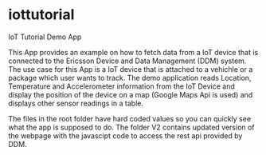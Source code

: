 # iottutorial
IoT Tutorial Demo App

This App provides an example on how to fetch data from a IoT device that is connected to the Ericsson Device and Data Management (DDM) system. The use case for this App is a IoT device that is attached to a vehichle or a package which user wants to track. The demo application reads Location, Temperature and Accelerometer information from the IoT Device and display the position of the device on a map (Google Maps Api is used) and displays other sensor readings in a table.

The files in the root folder have hard coded values so you can quickly see what the app is supposed to do. The folder V2 contains updated version of the webpage with the javascipt code to access the rest api provided by DDM.

